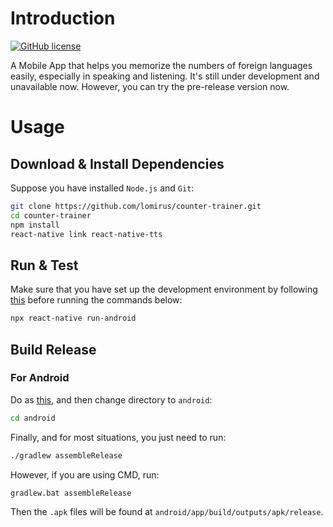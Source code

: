 # Introduction

[![GitHub license](https://img.shields.io/badge/license-MIT-brightgreen.svg)](https://github.com/lomirus/counter-trainer/blob/main/LICENSE)

A Mobile App that helps you memorize the numbers of foreign languages easily, especially in speaking and listening. It's still under development and unavailable now. However, you can try the pre-release version now.

# Usage

## Download & Install Dependencies

Suppose you have installed `Node.js` and `Git`:

```bash
git clone https://github.com/lomirus/counter-trainer.git
cd counter-trainer
npm install
react-native link react-native-tts
```

## Run & Test

Make sure that you have set up the development environment by following [this](https://reactnative.dev/docs/environment-setup) before running the commands below:

```bash
npx react-native run-android
```

## Build Release

### For Android

Do as [this](https://www.reactnative.dev/docs/signed-apk-android), and then change directory to `android`:
```bash
cd android
```
Finally, and for most situations, you just need to run:
```bash
./gradlew assembleRelease
```
However, if you are using CMD, run:
```bash
gradlew.bat assembleRelease
```

Then the `.apk` files will be found at `android/app/build/outputs/apk/release`.